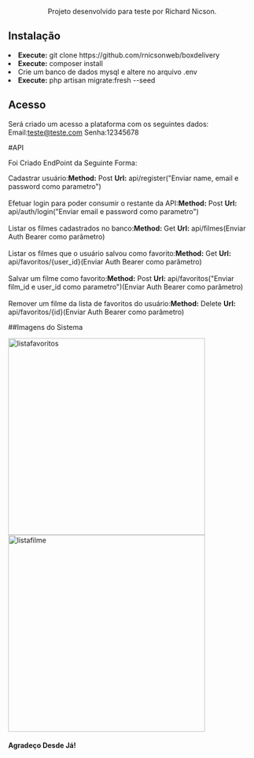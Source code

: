 <p align="center">Projeto desenvolvido para teste por Richard Nicson.</p>

## Instalação

<li><b>Execute:</b> git clone https://github.com/rnicsonweb/boxdelivery</li>
<li><b>Execute:</b> composer install</li>
<li>Crie um banco de dados mysql e altere no arquivo .env</li>
<li><b>Execute:</b> php artisan migrate:fresh --seed</li>


## Acesso

Será criado um acesso a plataforma com os seguintes dados:
Email:teste@teste.com 
Senha:12345678


#API

Foi Criado EndPoint da Seguinte Forma:

Cadastrar usuário:<b>Method:</b> Post <b>Url:</b> api/register("Enviar name, email e password como parametro")<br><br>
Efetuar login para poder consumir o restante da API:<b>Method:</b> Post <b>Url:</b> api/auth/login("Enviar email e password como parametro")<br><br>
Listar os filmes cadastrados no banco:<b>Method:</b> Get <b>Url:</b>  api/filmes(Enviar Auth Bearer como parâmetro)<br><br>
Listar os filmes que o usuário salvou como favorito:<b>Method:</b> Get <b>Url:</b> api/favoritos/{user_id}(Enviar Auth Bearer como parâmetro)<br><br>
Salvar um filme como favorito:<b>Method:</b> Post <b>Url:</b>  api/favoritos("Enviar film_id e user_id como parametro")(Enviar Auth Bearer como parâmetro)<br><br>
Remover um filme da lista de favoritos do usuário:<b>Method:</b> Delete <b>Url:</b> api/favoritos/{id}(Enviar Auth Bearer como parâmetro)

##Imagens do Sistema

<a href="https://ibb.co/yhWq1MG"><img src="https://i.ibb.co/vsZkGrg/listafavoritos.jpg" alt="listafavoritos" width="400" border="0"></a>
<a href="https://ibb.co/zmXwvRn"><img src="https://i.ibb.co/sgKrYwm/listafilme.jpg" alt="listafilme" width="400" border="0"></a>



<h4>Agradeço Desde Já!</h4>